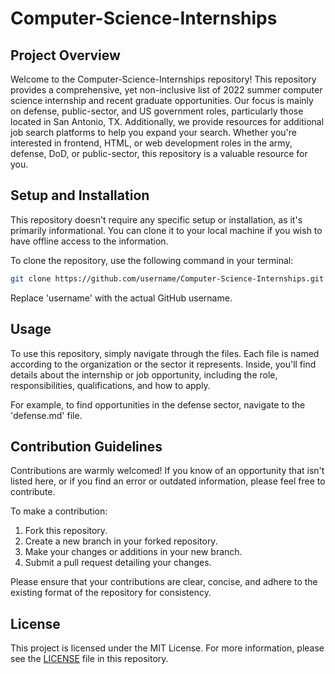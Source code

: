 # Computer-Science-Internships

## Project Overview

Welcome to the Computer-Science-Internships repository! This repository provides a comprehensive, yet non-inclusive list of 2022 summer computer science internship and recent graduate opportunities. Our focus is mainly on defense, public-sector, and US government roles, particularly those located in San Antonio, TX. Additionally, we provide resources for additional job search platforms to help you expand your search. Whether you're interested in frontend, HTML, or web development roles in the army, defense, DoD, or public-sector, this repository is a valuable resource for you.

## Setup and Installation

This repository doesn't require any specific setup or installation, as it's primarily informational. You can clone it to your local machine if you wish to have offline access to the information.

To clone the repository, use the following command in your terminal:

```bash
git clone https://github.com/username/Computer-Science-Internships.git
```

Replace 'username' with the actual GitHub username.

## Usage

To use this repository, simply navigate through the files. Each file is named according to the organization or the sector it represents. Inside, you'll find details about the internship or job opportunity, including the role, responsibilities, qualifications, and how to apply.

For example, to find opportunities in the defense sector, navigate to the 'defense.md' file.

## Contribution Guidelines

Contributions are warmly welcomed! If you know of an opportunity that isn't listed here, or if you find an error or outdated information, please feel free to contribute. 

To make a contribution:

1. Fork this repository.
2. Create a new branch in your forked repository.
3. Make your changes or additions in your new branch.
4. Submit a pull request detailing your changes.

Please ensure that your contributions are clear, concise, and adhere to the existing format of the repository for consistency.

## License

This project is licensed under the MIT License. For more information, please see the [LICENSE](LICENSE) file in this repository.